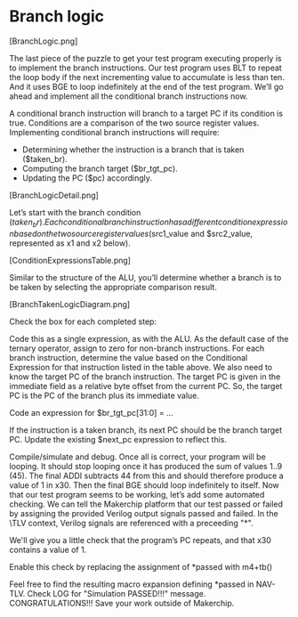 # Branch logic

[BranchLogic.png]

The last piece of the puzzle to get your test program executing properly is to implement the branch instructions. Our test program uses BLT to repeat the loop body if the next incrementing value to accumulate is less than ten. And it uses BGE to loop indefinitely at the end of the test program. We’ll go ahead and implement all the conditional branch instructions now.

A conditional branch instruction will branch to a target PC if its condition is true. Conditions are a comparison of the two source register values. Implementing conditional branch instructions will require:

- Determining whether the instruction is a branch that is taken ($taken_br).
- Computing the branch target ($br_tgt_pc).
- Updating the PC ($pc) accordingly.

[BranchLogicDetail.png]

Let’s start with the branch condition ($taken_br). Each conditional branch instruction has a different condition expression based on the two source register values ($src1_value and $src2_value, represented as x1 and x2 below).

[ConditionExpressionsTable.png]

Similar to the structure of the ALU, you’ll determine whether a branch is to be taken by selecting the appropriate comparison result.

[BranchTakenLogicDiagram.png]

Check the box for each completed step:


Code this as a single expression, as with the ALU. As the default case of the ternary operator, assign to zero for non-branch instructions. For each branch instruction, determine the value based on the Conditional Expression for that instruction listed in the table above.
We also need to know the target PC of the branch instruction. The target PC is given in the immediate field as a relative byte offset from the current PC. So, the target PC is the PC of the branch plus its immediate value.


Code an expression for $br_tgt_pc[31:0] = …

If the instruction is a taken branch, its next PC should be the branch target PC. Update the existing $next_pc expression to reflect this.

Compile/simulate and debug. Once all is correct, your program will be looping. It should stop looping once it has produced the sum of values 1..9 (45). The final ADDI subtracts 44 from this and should therefore produce a value of 1 in x30. Then the final BGE should loop indefinitely to itself.
Now that our test program seems to be working, let’s add some automated checking. We can tell the Makerchip platform that our test passed or failed by assigning the provided Verilog output signals passed and failed. In the \TLV context, Verilog signals are referenced with a preceeding "*".

We'll give you a little check that the program’s PC repeats, and that x30 contains a value of 1.


Enable this check by replacing the assignment of *passed with m4+tb()

Feel free to find the resulting macro expansion defining *passed in NAV-TLV. Check LOG for "Simulation PASSED!!!" message. CONGRATULATIONS!!! Save your work outside of Makerchip.